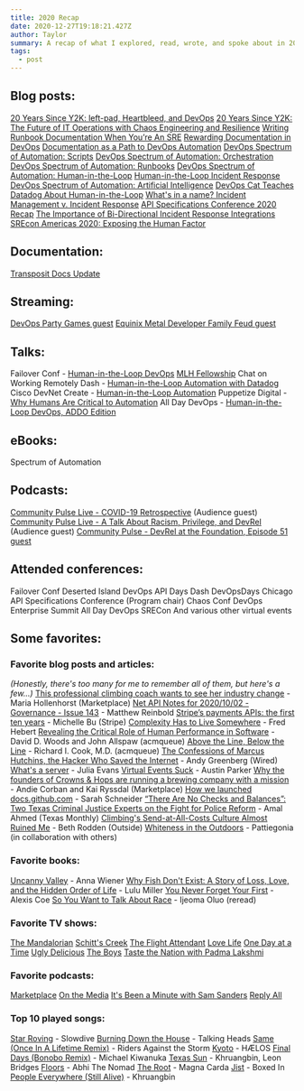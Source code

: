 ```yaml
---
title: 2020 Recap
date: 2020-12-27T19:18:21.427Z
author: Taylor
summary: A recap of what I explored, read, wrote, and spoke about in 2020
tags:
  - post
---
```


## <i class="fas fa-pencil-alt" aria-label="Pencil icon for blog  post"></i> Blog posts:
[20 Years Since Y2K: left-pad, Heartbleed, and DevOps](https://www.transposit.com/blog/2020.01.15-left-pad-heartbleed-and-devops/)
[20 Years Since Y2K: The Future of IT Operations with Chaos Engineering and Resilience](https://www.transposit.com/blog/2020.01.22-future-it-operations-with-chaos-engineering-and-resilience/) 
[Writing Runbook Documentation When You’re An SRE](https://www.transposit.com/blog/2020.01.30-writing-runbook-documentation-when-youre-an-sre/) 
[Rewarding Documentation in DevOps](https://www.transposit.com/blog/2020.02.26-rewarding-documentation-in-devops/)
[Documentation as a Path to DevOps Automation](https://www.transposit.com/blog/2020.04.02-documentation-as-a-path-to-devops-automation/)
[DevOps Spectrum of Automation: Scripts](https://www.transposit.com/blog/2020.05.01-scripts-devops-spectrum-of-automation/)
[DevOps Spectrum of Automation: Orchestration](https://www.transposit.com/blog/2020.05.12-orchestration-devops-spectrum-of-automation/)
[DevOps Spectrum of Automation: Runbooks](https://www.transposit.com/blog/2020.05.22-runbooks-devops-spectrum-of-automation/)
[DevOps Spectrum of Automation: Human-in-the-Loop](https://www.transposit.com/blog/human-in-the-loop-spectrum-of-automation/)
[Human-in-the-Loop Incident Response](https://www.transposit.com/blog/human-in-the-loop-incident-response/)
[DevOps Spectrum of Automation: Artificial Intelligence](https://www.transposit.com/blog/ai-devops-spectrum-of-automation/)
[DevOps Cat Teaches Datadog About Human-in-the-Loop](https://www.transposit.com/blog/datadog-devops-cat-automation/)
[What's in a name? Incident Management v. Incident Response](https://www.transposit.com/blog/incident-management-response/)
[API Specifications Conference 2020 Recap](https://transposit.com/blog/api-specifications-conference-2020-recap/)
[The Importance of Bi-Directional Incident Response Integrations](https://www.transposit.com/blog/bi-directional-incident-response-integrations/)
[SREcon Americas 2020: Exposing the Human Factor](https://www.transposit.com/blog/srecon-americas-2020-exposing-the-human-factor/)

## <i class="fas fa-file-alt"></i> Documentation:
[Transposit Docs Update](https://transposit.com/docs)

## <i class="fab fa-twitch"></i> Streaming:
[DevOps Party Games guest](https://devopspartygames.com/posts/Episode-2/)
[Equinix Metal Developer Family Feud guest](https://www.twitch.tv/videos/839371446)

## <i class="fas fa-volume-up"></i> Talks:
Failover Conf - [Human-in-the-Loop DevOps](https://noti.st/tbarn/f4UjZF/human-in-the-loop-devops)
[MLH Fellowship](https://fellowship.mlh.io/) Chat on Working Remotely
Dash - [Human-in-the-Loop Automation with Datadog](https://youtu.be/u2kNmbB7rAc)
Cisco DevNet Create - [Human-in-the-Loop Automation](https://youtu.be/qm_9KgDaB2A)
Puppetize Digital - [Why Humans Are Critical to Automation](https://youtu.be/hsLKbyyCXT4)
All Day DevOps - [Human-in-the-Loop DevOps, ADDO Edition](https://noti.st/tbarn/nH0zAJ)

## <i class="fas fa-book"></i> eBooks:
Spectrum of Automation

## <i class="fas fa-podcast"></i> Podcasts:
[Community Pulse Live - COVID-19 Retrospective](https://www.communitypulse.io/45covid19-bonus/) (Audience guest)
[Community Pulse Live - A Talk About Racism, Privilege, and DevRel](https://www.communitypulse.io/48-cplive-summer2020/) (Audience guest)
[Community Pulse - DevRel at the Foundation, Episode 51 guest](https://www.communitypulse.io/51-devrel-foundations/)

## <i class="fas fa-users"></i> Attended conferences:
Failover Conf
Deserted Island DevOps
API Days
Dash
DevOpsDays Chicago
API Specifications Conference (Program chair)
Chaos Conf
DevOps Enterprise Summit
All Day DevOps
SRECon
And various other virtual events

## <i class="fas fa-heart"></i> Some favorites: 

### Favorite blog posts and articles: 
_(Honestly, there's too many for me to remember all of them, but here's a few...)_
[This professional climbing coach wants to see her industry change](https://www.marketplace.org/2020/09/23/professional-climbing-coach-wants-her-industry-change/) - Maria Hollenhorst (Marketplace)
[Net API Notes for 2020/10/02 - Governance - Issue 143](https://tinyletter.com/NetAPINotes/letters/net-api-notes-for-2020-10-02-governance-issue-143) - Matthew Reinbold
[Stripe’s payments APIs: the first ten years](https://stripe.com/blog/payment-api-design) - Michelle Bu (Stripe)
[Complexity Has to Live Somewhere](https://ferd.ca/complexity-has-to-live-somewhere.html) - Fred Hebert
[Revealing the Critical Role of Human Performance in Software](https://queue.acm.org/detail.cfm?id=3380776) - David D. Woods and John Allspaw (acmqueue)
[Above the Line, Below the Line](https://queue.acm.org/detail.cfm?id=3380777) - Richard I. Cook, M.D. (acmqueue)
[The Confessions of Marcus Hutchins, the Hacker Who Saved the Internet](https://www.wired.com/story/confessions-marcus-hutchins-hacker-who-saved-the-internet/) - Andy Greenberg (Wired)
[What's a server](https://jvns.ca/blog/2019/12/26/whats-a-server/) - Julia Evans
[Virtual Events Suck](https://aparker.io/posts/virtual-events-suck/) - Austin Parker
[Why the founders of Crowns & Hops are running a brewing company with a mission](https://www.marketplace.org/2020/08/24/inglewoods-first-black-owned-brewery-crowns-hops-brewing/) - Andie Corban and Kai Ryssdal (Marketplace)
[How we launched docs.github.com](https://github.blog/2020-07-02-how-we-launched-docs-github-com/) - Sarah Schneider
[“There Are No Checks and Balances”: Two Texas Criminal Justice Experts on the Fight for Police Reform](https://www.texasmonthly.com/news/there-texas-criminal-justice-experts-police-reform/) - Amal Ahmed (Texas Monthly)
[Climbing's Send-at-All-Costs Culture Almost Ruined Me](https://www.outsideonline.com/2411201/beth-rodden-climbing-body-image) - Beth Rodden (Outside)
[Whiteness in the Outdoors](https://www.instagram.com/p/CAImIQCp5nb/) - Pattiegonia (in collaboration with others)


### Favorite books:
[Uncanny Valley](https://www.indiebound.org/book/9780374278014) - Anna Wiener
[Why Fish Don't Exist: A Story of Loss, Love, and the Hidden Order of Life](https://www.indiebound.org/book/9781501160271) - Lulu Miller
[You Never Forget Your First](https://www.indiebound.org/book/9780735224100) - Alexis Coe
[So You Want to Talk About Race](https://www.indiebound.org/book/9781580058827) - Ijeoma Oluo (reread)

### Favorite TV shows:
[The Mandalorian](https://www.imdb.com/title/tt8111088/)
[Schitt's Creek](https://www.imdb.com/title/tt3526078/)
[The Flight Attendant](https://www.imdb.com/title/tt7569576/)
[Love Life](https://www.imdb.com/title/tt10380768/)
[One Day at a Time](https://www.imdb.com/title/tt5339440/)
[Ugly Delicious](https://www.imdb.com/title/tt7907916/)
[The Boys](https://www.imdb.com/title/tt1190634/)
[Taste the Nation with Padma Lakshmi](https://www.imdb.com/title/tt12244950/)

### Favorite podcasts:
[Marketplace](https://www.marketplace.org/shows/marketplace/)
[On the Media](https://www.wnycstudios.org/podcasts/otm)
[It's Been a Minute with Sam Sanders](https://www.npr.org/podcasts/510317/its-been-a-minute-with-sam-sanders)
[Reply All](https://gimletmedia.com/shows/reply-all)

### Top 10 played songs:
[Star Roving](https://youtu.be/ogCih4OavoY) - Slowdive
[Burning Down the House](https://youtu.be/bgJ-hyzl6jg) - Talking Heads
[Same (Once In A Lifetime Remix)](https://youtu.be/NkvVGVk1ghc) - Riders Against the Storm 
[Kyoto](https://youtu.be/r4Q-XEck8dk) - HÆLOS
[Final Days (Bonobo Remix)](https://youtu.be/xNMF8uuqvfA) - Michael Kiwanuka
[Texas Sun](https://youtu.be/Whe7MURlKLw) - Khruangbin, Leon Bridges
[Floors](https://youtu.be/2Fz95su8AJM) - Abhi The Nomad
[The Root](https://youtu.be/0EcxK8tUd9c) - Magna Carda
[Jist](https://youtu.be/8NGa3wIyWoY) - Boxed In
[People Everywhere (Still Alive)](https://youtu.be/hHfx4xkCO4E) - Khruangbin

